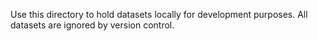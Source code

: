 Use this directory to hold datasets locally for development purposes. All datasets are ignored by version control.